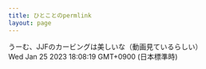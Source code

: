 ```yaml
---
title: ひとことのpermlink
layout: page
---
```

<div class="box" dt="1674637699913">
  うーむ、JJFのカービングは美しいな（動画見ているらしい）
  <div class="content is-small">Wed Jan 25 2023 18:08:19 GMT+0900 (日本標準時)</div>
</div>
